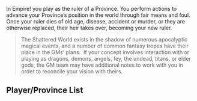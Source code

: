 In Empire! you play as the ruler of a Province. You perform actions to advance your Province’s position in the world through fair means and foul. Once your ruler dies of old age, disease, accident or murder, or they are otherwise replaced, their heir takes over, becoming your new ruler.

> The Shattered World exists in the shadow of numerous apocalyptic magical events, and a number of common fantasy tropes have their place in the GMs’ plans.  If your concept involves interaction with or playing as dragons, demons, angels, fey, the undead, titans, or elder gods, the GM team may have additional notes to work with you in order to reconcile your vision with theirs.

## Player/Province List

